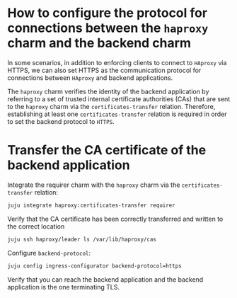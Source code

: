 # How to configure the protocol for connections between the `haproxy` charm and the backend charm
In some scenarios, in addition to enforcing clients to connect to `HAproxy` via HTTPS, we can also set HTTPS as the communication protocol for connections between `HAproxy` and backend applications. 

The `haproxy` charm verifies the identity of the backend application by referring to a set of trusted internal certificate authorities (CAs) that are sent to the `haproxy` charm via the `certificates-transfer` relation. Therefore, establishing at least one `certificates-transfer` relation is required in order to set the backend protocol to `HTTPS`.

# Transfer the CA certificate of the backend application

Integrate the requirer charm with the `haproxy` charm via the `certificates-transfer` relation:
```bash
juju integrate haproxy:certificates-transfer requirer
```

Verify that the CA certificate has been correctly transferred and written to the correct location
```bash
juju ssh haproxy/leader ls /var/lib/haproxy/cas
```

Configure `backend-protocol`:
```bash
juju config ingress-configurator backend-protocol=https
```

Verify that you can reach the backend application and the backend application is the one terminating TLS.